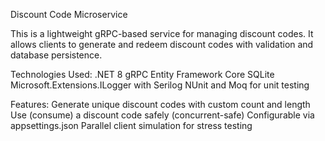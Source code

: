 Discount Code Microservice

This is a lightweight gRPC-based service for managing discount codes. It allows clients to generate and redeem discount codes with validation and database persistence.

Technologies Used:
.NET 8
gRPC
Entity Framework Core
SQLite
Microsoft.Extensions.ILogger with Serilog
NUnit and Moq for unit testing

Features:
Generate unique discount codes with custom count and length
Use (consume) a discount code safely (concurrent-safe)
Configurable via appsettings.json
Parallel client simulation for stress testing